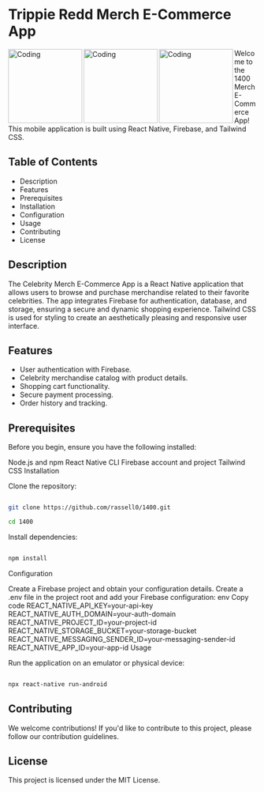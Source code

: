 # Trippie Redd Merch E-Commerce App
<Div >
 <img align="left" alt="Coding" width="150" src="https://media.discordapp.net/attachments/1131378335205830698/1181431983264509982/IMG_0024.PNG?ex=65810946&is=656e9446&hm=85def3d87b7a8e0efcd9645a73a1ba2dbf1b3c215c961d573726cdf4d98f6584&=&width=478&height=1034">
<img align="left" alt="Coding" width="150" src="https://media.discordapp.net/attachments/1131378335205830698/1181431983637799033/IMG_0025.PNG?ex=65810946&is=656e9446&hm=0ffe97b6a453d6d7195fecf02b082ea0f55dd140dd1e4df1c41614cb7dd76c2d&=&width=478&height=1034">
<img align="left" alt="Coding" width="150" src="https://media.discordapp.net/attachments/1131378335205830698/1181431983956557915/IMG_0026.PNG?ex=65810946&is=656e9446&hm=9ed9a334928b3aa74e6f6c49a89d8a0471c950d1f7c65760bbfb55969946b6ca&=&width=478&height=1034">
</Div>


 Welcome to the 1400 Merch E-Commerce App! This mobile application is built using React Native, Firebase, and Tailwind CSS.

## Table of Contents

- Description
- Features
- Prerequisites
- Installation
- Configuration
- Usage
- Contributing
- License
## Description

The Celebrity Merch E-Commerce App is a React Native application that allows users to browse and purchase merchandise related to their favorite celebrities. The app integrates Firebase for authentication, database, and storage, ensuring a secure and dynamic shopping experience. Tailwind CSS is used for styling to create an aesthetically pleasing and responsive user interface.

## Features

- User authentication with Firebase.
- Celebrity merchandise catalog with product details.
- Shopping cart functionality.
- Secure payment processing.
- Order history and tracking.
## Prerequisites

Before you begin, ensure you have the following installed:

Node.js and npm
React Native CLI
Firebase account and project
Tailwind CSS
Installation

Clone the repository:
```bash

git clone https://github.com/rassell0/1400.git

cd 1400
```
Install dependencies:
```bash

npm install
```
Configuration

Create a Firebase project and obtain your configuration details.
Create a .env file in the project root and add your Firebase configuration:
env
Copy code
REACT_NATIVE_API_KEY=your-api-key
REACT_NATIVE_AUTH_DOMAIN=your-auth-domain
REACT_NATIVE_PROJECT_ID=your-project-id
REACT_NATIVE_STORAGE_BUCKET=your-storage-bucket
REACT_NATIVE_MESSAGING_SENDER_ID=your-messaging-sender-id
REACT_NATIVE_APP_ID=your-app-id
Usage

Run the application on an emulator or physical device:

```bash

npx react-native run-android
```
## Contributing

We welcome contributions! If you'd like to contribute to this project, please follow our contribution guidelines.

## License

This project is licensed under the MIT License.
